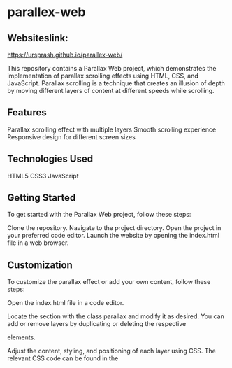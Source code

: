 # parallex-web

## Websiteslink:
https://ursprash.github.io/parallex-web/

This repository contains a Parallax Web project, which demonstrates the implementation of parallax scrolling effects using HTML, CSS, and JavaScript. Parallax scrolling is a technique that creates an illusion of depth by moving different layers of content at different speeds while scrolling.

## Features
Parallax scrolling effect with multiple layers
Smooth scrolling experience
Responsive design for different screen sizes

## Technologies Used
HTML5
CSS3
JavaScript

## Getting Started
To get started with the Parallax Web project, follow these steps:

Clone the repository.
Navigate to the project directory.
Open the project in your preferred code editor.
Launch the website by opening the index.html file in a web browser.

## Customization
To customize the parallax effect or add your own content, follow these steps:

Open the index.html file in a code editor.

Locate the section with the class parallax and modify it as desired. You can add or remove layers by duplicating or deleting the respective <div> elements.

Adjust the content, styling, and positioning of each layer using CSS. The relevant CSS code can be found in the <style> section of the HTML file or in an external CSS file linked to the HTML.

Save your changes and refresh the website in the browser to see the updated parallax effect.

## License
This project is licensed under the MIT License. Feel free to use, modify, and distribute it as per the terms of the license.
